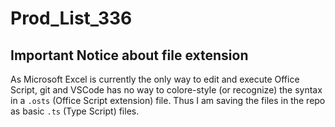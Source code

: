 ﻿# Prod_List_336

## Important Notice about file extension

As Microsoft Excel is currently the only way to edit and execute Office Script, git and VSCode has no way to colore-style (or recognize) the syntax in a `.osts` (Office Script extension) file.
Thus I am saving the files in the repo as basic `.ts` (Type Script) files. 


